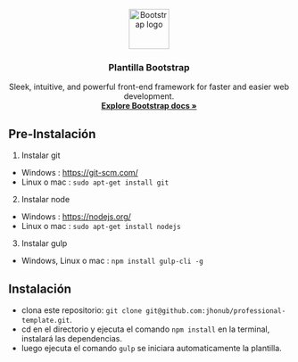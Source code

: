 <p align="center">
  <a href="https://getbootstrap.com/">
    <img src="https://getbootstrap.com/docs/4.3/assets/brand/bootstrap-solid.svg" alt="Bootstrap logo" width="72" height="72">
  </a>
</p>
<h3 align="center"> Plantilla Bootstrap</h3>
<p align="center">
    Sleek, intuitive, and powerful front-end framework for faster and easier web development.
    <br>
    <a href="https://getbootstrap.com/docs/4.3/"><strong>Explore Bootstrap docs »</strong></a>
</p>

## Pre-Instalación
 
1. Instalar git <br>
- Windows :  https://git-scm.com/
- Linux o mac : `sudo apt-get install git`
2. Instalar node <br>
- Windows : https://nodejs.org/
- Linux o mac : `sudo apt-get install nodejs`
3. Instalar gulp <br>
- Windows, Linux o mac : `npm install gulp-cli -g`
 


## Instalación

- clona este repositorio: `git clone git@github.com:jhonub/professional-template.git`.
- cd en el directorio y ejecuta el comando `npm install` en la terminal, instalará las dependencias.
- luego ejecuta el comando `gulp` se iniciara automaticamente la plantilla.
